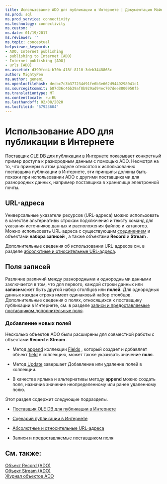 ```yaml
---
title: Использование ADO для публикации в Интернете | Документация Майкрософт
ms.prod: sql
ms.prod_service: connectivity
ms.technology: connectivity
ms.custom: ''
ms.date: 01/19/2017
ms.reviewer: ''
ms.topic: conceptual
helpviewer_keywords:
- ADO, Internet publishing
- publishing to Internet [ADO]
- Internet publishing [ADO]
- urls [ADO]
ms.assetid: d399fce4-b70b-418f-8110-3deb3448863c
author: MightyPen
ms.author: genemi
ms.openlocfilehash: decbc7c3b377234d91fe6b3e662d9449298041c1
ms.sourcegitcommit: b87d36c46b39af8b929ad94ec707dee8800950f5
ms.translationtype: MT
ms.contentlocale: ru-RU
ms.lasthandoff: 02/08/2020
ms.locfileid: "67923604"
---
```

# <a name="using-ado-for-internet-publishing"></a>Использование ADO для публикации в Интернете
[Поставщик OLE DB для публикации в Интернете](../../../ado/guide/data/the-ole-db-provider-for-internet-publishing.md) показывает конкретный пример доступа к разнородным данным с помощью ADO. Несмотря на то, что примеры в этом разделе относятся к использованию поставщика публикации в Интернете, эти принципы должны быть похожи при использовании ADO с другими поставщиками для разнородных данных, например поставщика в хранилище электронной почты.  
  
## <a name="urls"></a>URL-адреса  
 Универсальные указатели ресурсов (URL-адреса) можно использовать в качестве альтернативы строкам подключения и тексту команд для указания источников данных и расположения файлов и каталогов. Можно использовать URL-адреса с существующим [соединением](../../../ado/reference/ado-api/connection-object-ado.md) и объектами **набора записей** , а также объектами **Record** и **Stream** .  
  
 Дополнительные сведения об использовании URL-адресов см. в разделе [абсолютные и относительные URL-адреса](../../../ado/guide/data/absolute-and-relative-urls.md).  
  
## <a name="record-fields"></a>Поля записей  
 Различие различий между разнородными и однородными данными заключается в том, что для первого, каждой строки данных или **записи**может быть другой набор столбцов или **полей**. Для однородных данных каждая строка имеет одинаковый набор столбцов. Дополнительные сведения о полях, относящихся к поставщику публикации в Интернете, см. в разделе [записи и предоставляемые поставщиком дополнительные поля](../../../ado/guide/data/records-and-provider-supplied-fields.md).  
  
### <a name="appending-new-fields"></a>Добавление новых полей  
 Несколько объектов ADO были расширены для совместной работы с объектами **Record** и **Stream** .  
  
-   Метод [append](../../../ado/reference/ado-api/append-method-ado.md) коллекции [Fields](../../../ado/reference/ado-api/fields-collection-ado.md) , который создает и добавляет объект [field](../../../ado/reference/ado-api/field-object.md) в коллекцию, может также указывать значение **поля**.  
  
-   Метод [Update](../../../ado/reference/ado-api/update-method.md) завершает Добавление или удаление полей в коллекции.  
  
-   В качестве ярлыка и альтернативы методу **append** можно создать поля, назначив значение неопределенному или ранее удаленному полю.  
  
 Этот раздел содержит следующие подразделы.  
  
-   [Поставщик OLE DB для публикации в Интернете](../../../ado/guide/data/the-ole-db-provider-for-internet-publishing.md)  
  
-   [Сценарий публикации в Интернете](../../../ado/guide/data/internet-publishing-scenario.md)  
  
-   [Абсолютные и относительные URL-адреса](../../../ado/guide/data/absolute-and-relative-urls.md)  
  
-   [Записи и предоставляемые поставщиком поля](../../../ado/guide/data/records-and-provider-supplied-fields.md)  
  
## <a name="see-also"></a>См. также:  
 [Объект Record (ADO)](../../../ado/reference/ado-api/record-object-ado.md)   
 [Объект Stream (ADO)](../../../ado/reference/ado-api/stream-object-ado.md)   
 [Журнал объектов ADO](../../../ado/guide/ado-history.md)
